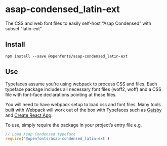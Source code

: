 
# asap-condensed_latin-ext

The CSS and web font files to easily self-host “Asap Condensed” with subset "latin-ext".

## Install

`npm install --save @openfonts/asap-condensed_latin-ext`

## Use

Typefaces assume you’re using webpack to process CSS and files. Each typeface
package includes all necessary font files (woff2, woff) and a CSS file with
font-face declarations pointing at these files.

You will need to have webpack setup to load css and font files. Many tools built
with Webpack will work out of the box with Typefaces such as [Gatsby](https://github.com/gatsbyjs/gatsby)
and [Create React App](https://github.com/facebookincubator/create-react-app).

To use, simply require the package in your project’s entry file e.g.

```javascript
// Load Asap Condensed typeface
require('@openfonts/asap-condensed_latin-ext')
```

